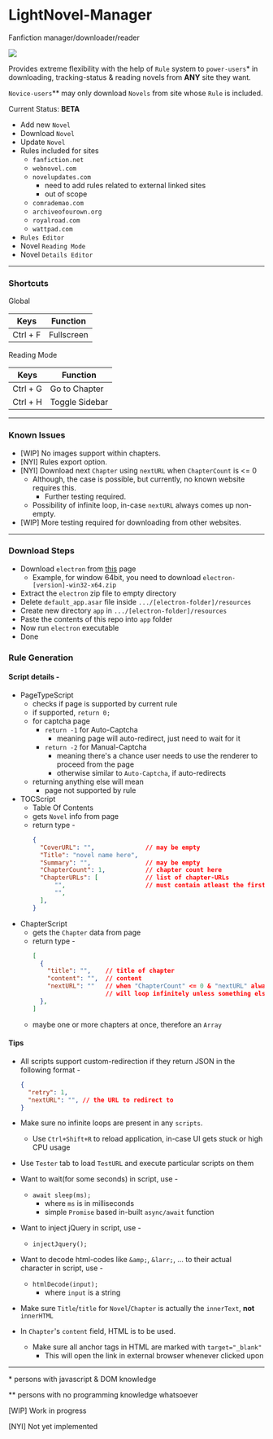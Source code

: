 # LightNovel-Manager
Fanfiction manager/downloader/reader

<img src="https://github.com/gmastergreatee/LightNovel-Manager/raw/master/pic1.png">

Provides extreme flexibility with the help of `Rule` system to `power-users`* in downloading, tracking-status & reading novels from __ANY__ site they want.

`Novice-users`** may only download `Novels` from site whose `Rule` is included.

Current Status: __BETA__

- Add new `Novel`
- Download `Novel`
- Update `Novel`
- Rules included for sites
  - `fanfiction.net`
  - `webnovel.com`
  - `novelupdates.com`
    - need to add rules related to external linked sites
    - out of scope
  - `comrademao.com`
  - `archiveofourown.org`
  - `royalroad.com`
  - `wattpad.com`
- `Rules Editor`
- Novel `Reading Mode`
- Novel `Details Editor`

---

### Shortcuts

Global

| Keys     | Function   |
| -------- | ---------- |
| Ctrl + F | Fullscreen |

Reading Mode

| Keys     | Function       |
| -------- | -------------- |
| Ctrl + G | Go to Chapter  |
| Ctrl + H | Toggle Sidebar |

---

### Known Issues
- [WIP] No images support within chapters.
- [NYI] Rules export option.
- [NYI] Download next `Chapter` using `nextURL` when `ChapterCount` is <= 0
  - Although, the case is possible, but currently, no known website requires this.
    - Further testing required.
  - Possibility of infinite loop, in-case `nextURL` always comes up non-empty.
- [WIP] More testing required for downloading from other websites.

---

### Download Steps

- Download `electron` from [this](https://github.com/electron/electron/releases) page
    - Example, for window 64bit, you need to download `electron-[version]-win32-x64.zip`
- Extract the `electron` zip file to empty directory
- Delete `default_app.asar` file inside `.../[electron-folder]/resources`
- Create new directory `app` in `.../[electron-folder]/resources`
- Paste the contents of this repo into `app` folder
- Now run `electron` executable
- Done

### Rule Generation
#### Script details -
- PageTypeScript
  - checks if page is supported by current rule
  - if supported, `return 0;`
  - for captcha page
    - `return -1` for Auto-Captcha
      - meaning page will auto-redirect, just need to wait for it
    - `return -2` for Manual-Captcha
      - meaning there's a chance user needs to use the renderer to proceed from the page
      - otherwise similar to `Auto-Captcha`, if auto-redirects
  - returning anything else will mean
    - page not supported by rule
- TOCScript
  - Table Of Contents
  - gets `Novel` info from page
  - return type -
    ```JSON
    {
      "CoverURL": "",              // may be empty
      "Title": "novel name here",
      "Summary": "",               // may be empty
      "ChapterCount": 1,           // chapter count here
      "ChapterURLs": [             // list of chapter-URLs
          "",                      // must contain atleast the first chapter URL
          "",
      ],
    }
    ```
- ChapterScript
  - gets the `Chapter` data from page
  - return type -
    ```JSON
    [
      {
        "title": "",    // title of chapter
        "content": "",  // content
        "nextURL": ""   // when "ChapterCount" <= 0 & "nextURL" always comes non-empty
                        // will loop infinitely unless something else(javascript) breaks
      },
    ]
    ```
  - maybe one or more chapters at once, therefore an `Array`
#### Tips
- All scripts support custom-redirection if they return JSON in the following format -
  ```JSON
  {
    "retry": 1,
    "nextURL": "", // the URL to redirect to
  }
  ```

- Make sure no infinite loops are present in any `scripts`.
  - Use `Ctrl+Shift+R` to reload application, in-case UI gets stuck or high CPU usage
- Use `Tester` tab to load `TestURL` and execute particular scripts on them
- Want to wait(for some seconds) in script, use -
  - `await sleep(ms);`
    - where `ms` is in milliseconds
    - simple `Promise` based in-built `async/await` function
- Want to inject jQuery in script, use -
  - `injectJquery();`
- Want to decode html-codes like `&amp;`, `&larr;`, ... to their actual character in script, use -
  - `htmlDecode(input);`
    - where `input` is a string
- Make sure `Title`/`title` for `Novel`/`Chapter` is actually the `innerText`, __not__ `innerHTML`
- In `Chapter`'s `content` field, HTML is to be used.
  - Make sure all anchor tags in HTML are marked with `target="_blank"`
    - This will open the link in external browser whenever clicked upon

---

\* persons with javascript & DOM knowledge

\*\* persons with no programming knowledge whatsoever

[WIP] Work in progress

[NYI] Not yet implemented
